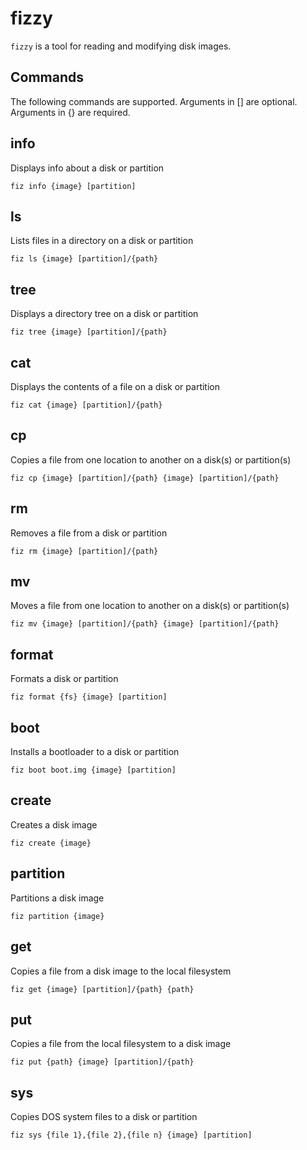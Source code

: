 # fizzy

`fizzy` is a tool for reading and modifying disk images.

## Commands
The following commands are supported. Arguments in [] are optional. Arguments in {} are required.

## info
Displays info about a disk or partition

`fiz info {image} [partition]`
 
## ls
Lists files in a directory on a disk or partition

`fiz ls {image} [partition]/{path}`

## tree
Displays a directory tree on a disk or partition

`fiz tree {image} [partition]/{path}`

## cat
Displays the contents of a file on a disk or partition

`fiz cat {image} [partition]/{path}`

## cp
Copies a file from one location to another on a disk(s) or partition(s)

`fiz cp {image} [partition]/{path} {image} [partition]/{path}`

## rm
Removes a file from a disk or partition

`fiz rm {image} [partition]/{path}`

## mv
Moves a file from one location to another on a disk(s) or partition(s)

`fiz mv {image} [partition]/{path} {image} [partition]/{path}`

## format
Formats a disk or partition

`fiz format {fs} {image} [partition]`

## boot
Installs a bootloader to a disk or partition

`fiz boot boot.img {image} [partition]`

## create
Creates a disk image

`fiz create {image}`

## partition
Partitions a disk image

`fiz partition {image}`
 
## get
Copies a file from a disk image to the local filesystem

`fiz get {image} [partition]/{path} {path}`

## put
Copies a file from the local filesystem to a disk image

`fiz put {path} {image} [partition]/{path}`

## sys
Copies DOS system files to a disk or partition

`fiz sys {file 1},{file 2},{file n} {image} [partition]`
